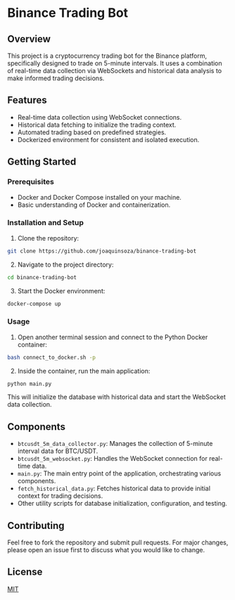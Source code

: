 # Binance Trading Bot

## Overview

This project is a cryptocurrency trading bot for the Binance platform, specifically designed to trade on 5-minute intervals. It uses a combination of real-time data collection via WebSockets and historical data analysis to make informed trading decisions.

## Features

- Real-time data collection using WebSocket connections.
- Historical data fetching to initialize the trading context.
- Automated trading based on predefined strategies.
- Dockerized environment for consistent and isolated execution.

## Getting Started

### Prerequisites

- Docker and Docker Compose installed on your machine.
- Basic understanding of Docker and containerization.

### Installation and Setup

1. Clone the repository:

```bash
git clone https://github.com/joaquinsoza/binance-trading-bot
```

2. Navigate to the project directory:

```bash
cd binance-trading-bot
```

3. Start the Docker environment:

```bash
docker-compose up
```

### Usage

1. Open another terminal session and connect to the Python Docker container:

```bash
bash connect_to_docker.sh -p
```

2. Inside the container, run the main application:

```bash
python main.py
```

This will initialize the database with historical data and start the WebSocket data collection.

## Components

- `btcusdt_5m_data_collector.py`: Manages the collection of 5-minute interval data for BTC/USDT.
- `btcusdt_5m_websocket.py`: Handles the WebSocket connection for real-time data.
- `main.py`: The main entry point of the application, orchestrating various components.
- `fetch_historical_data.py`: Fetches historical data to provide initial context for trading decisions.
- Other utility scripts for database initialization, configuration, and testing.

## Contributing

Feel free to fork the repository and submit pull requests. For major changes, please open an issue first to discuss what you would like to change.

## License

[MIT](https://choosealicense.com/licenses/mit/)
